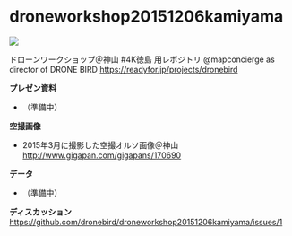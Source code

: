 # droneworkshop20151206kamiyama

<img src="https://cloud.githubusercontent.com/assets/416977/11610297/7da1a996-9be1-11e5-876b-c0a05fcc7600.png">

ドローンワークショップ＠神山 #4K徳島 用レポジトリ
@mapconcierge as director of DRONE BIRD https://readyfor.jp/projects/dronebird


**プレゼン資料**
* （準備中）

**空撮画像**
* 2015年3月に撮影した空撮オルソ画像＠神山
http://www.gigapan.com/gigapans/170690

**データ**
* （準備中）

**ディスカッション**
https://github.com/dronebird/droneworkshop20151206kamiyama/issues/1
